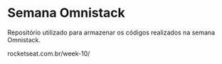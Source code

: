 # Semana Omnistack

Repositório utilizado para armazenar os códigos realizados na semana Omnistack.

rocketseat.com.br/week-10/

